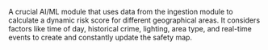 A crucial AI/ML module that uses data from the ingestion module to calculate a dynamic risk score for different geographical areas. It considers factors like time of day, historical crime, lighting, area type, and real-time events to create and constantly update the safety map.